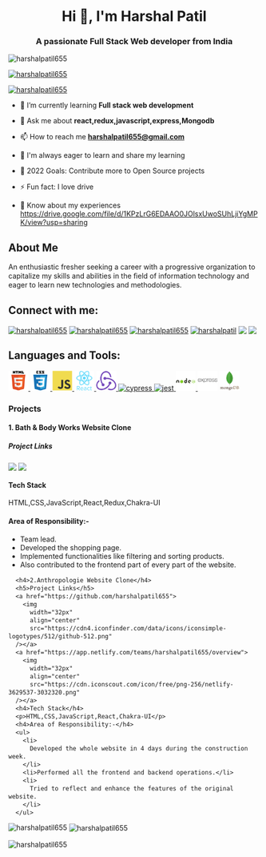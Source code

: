 <h1 align="center">Hi 👋, I'm Harshal Patil</h1>
<h3 align="center">A passionate Full Stack Web developer from India</h3>

<p align="left"> <img src="https://komarev.com/ghpvc/?username=harshalpatil655&label=Profile%20views&color=0e75b6&style=flat" alt="harshalpatil655" /> </p>

<p align="left"> <a href="https://github.com/ryo-ma/github-profile-trophy"><img src="https://github-profile-trophy.vercel.app/?username=harshalpatil655" alt="harshalpatil655" /></a> </p>

<p align="left"> <a href="https://twitter.com/harshalpatil655" target="blank"><img src="https://img.shields.io/twitter/follow/harshalpatil655?logo=twitter&style=for-the-badge" alt="harshalpatil655" /></a> </p>

- 🌱 I’m currently learning **Full stack web development**
- 💬 Ask me about **react,redux,javascript,express,Mongodb**
- 📫 How to reach me **harshalpatil655@gmail.com**
- 👯 I'm always eager to learn and share my learning
- 🥅 2022 Goals: Contribute more to Open Source projects
- ⚡ Fun fact: I love drive

- 📄 Know about my experiences https://drive.google.com/file/d/1KPzLrG6EDAAO0JOlsxUwoSUhLjiYgMPK/view?usp=sharing

<h2>About Me</h2>
<p>An enthusiastic fresher seeking a career with a progressive organization to capitalize my skills and abilities in the ﬁeld of information technology and eager to learn new technologies and methodologies.</p>

<h2 align="left">Connect with me:</h2>
<p align="left">
 <a href="https://linkedin.com/in/harshalpatil655" target="blank"><img align="center" src="https://raw.githubusercontent.com/rahuldkjain/github-profile-readme-generator/master/src/images/icons/Social/linked-in-alt.svg" alt="harshalpatil655" height="30" width="40" /></a>
<a href="https://twitter.com/harshalpatil655" target="blank"><img align="center" src="https://raw.githubusercontent.com/rahuldkjain/github-profile-readme-generator/master/src/images/icons/Social/twitter.svg" alt="harshalpatil655" height="30" width="40" /></a>
<a href="https://codesandbox.com/harshalpatil655" target="blank"><img align="center" src="https://raw.githubusercontent.com/rahuldkjain/github-profile-readme-generator/master/src/images/icons/Social/codesandbox.svg" alt="harshalpatil655" height="30" width="40" /></a>
<a href="https://www.youtube.com/channel/UC5nT4o5_Fa-yPrVSoWIh7SA" target="blank"><img align="center" src="https://raw.githubusercontent.com/rahuldkjain/github-profile-readme-generator/master/src/images/icons/Social/youtube.svg" alt="harshalpatil" height="30" width="40" /></a>
  <a href = 'https://app.netlify.com/teams/harshalpatil655/overview'> <img width = '32px' align= 'center' src="https://cdn.iconscout.com/icon/free/png-256/netlify-3629537-3032320.png"/></a> 
<a href = 'https://github.com/harshalpatil655'> <img width = '32px' align= 'center' src="https://cdn4.iconfinder.com/data/icons/iconsimple-logotypes/512/github-512.png"/></a> 


</p>

<h2 align="left">Languages and Tools:</h2>

 <p align="left"><a href="https://www.w3.org/html/" target="_blank" rel="noreferrer"> <img src="https://raw.githubusercontent.com/devicons/devicon/master/icons/html5/html5-original-wordmark.svg" alt="html5" width="40" height="40"/> </a>
 <a href="https://www.w3schools.com/css/" target="_blank" rel="noreferrer"> <img src="https://raw.githubusercontent.com/devicons/devicon/master/icons/css3/css3-original-wordmark.svg" alt="css3" width="40" height="40"/> </a>
 <a href="https://developer.mozilla.org/en-US/docs/Web/JavaScript" target="_blank" rel="noreferrer"> <img src="https://raw.githubusercontent.com/devicons/devicon/master/icons/javascript/javascript-original.svg" alt="javascript" width="40" height="40"/> </a> 
  <a href="https://reactjs.org/" target="_blank" rel="noreferrer"> <img src="https://raw.githubusercontent.com/devicons/devicon/master/icons/react/react-original-wordmark.svg" alt="react" width="40" height="40"/> </a>
 <a href="https://redux.js.org" target="_blank" rel="noreferrer"> <img src="https://raw.githubusercontent.com/devicons/devicon/master/icons/redux/redux-original.svg" alt="redux" width="40" height="40"/> </a>
  <a href="https://www.cypress.io" target="_blank" rel="noreferrer"> <img src="https://raw.githubusercontent.com/simple-icons/simple-icons/6e46ec1fc23b60c8fd0d2f2ff46db82e16dbd75f/icons/cypress.svg" alt="cypress" width="40" height="40"/> </a> 
  <a href="https://jestjs.io" target="_blank" rel="noreferrer"> <img src="https://www.vectorlogo.zone/logos/jestjsio/jestjsio-icon.svg" alt="jest" width="40" height="40"/> </a>
  <a href="https://nodejs.org" target="_blank" rel="noreferrer"> <img src="https://raw.githubusercontent.com/devicons/devicon/master/icons/nodejs/nodejs-original-wordmark.svg" alt="nodejs" width="40" height="40"/> </a>
  <a href="https://expressjs.com" target="_blank" rel="noreferrer"> <img src="https://raw.githubusercontent.com/devicons/devicon/master/icons/express/express-original-wordmark.svg" alt="express" width="40" height="40"/></a>
 <a href="https://www.mongodb.com/" target="_blank" rel="noreferrer"> <img src="https://raw.githubusercontent.com/devicons/devicon/master/icons/mongodb/mongodb-original-wordmark.svg" alt="mongodb" width="40" height="40"/> </a>   </p>
 
 <h3>Projects</h3>
 <h4>1. Bath & Body Works Website Clone</h4>
      <h5>Project Links</h5>
      <a href="https://github.com/harshalpatil655">
        <img
          width="32px"
          align="center"
          src="https://cdn4.iconfinder.com/data/icons/iconsimple-logotypes/512/github-512.png"
      /></a>
      <a href="https://app.netlify.com/teams/harshalpatil655/overview">
        <img
          width="32px"
          align="center"
          src="https://cdn.iconscout.com/icon/free/png-256/netlify-3629537-3032320.png"
      /></a>
      <h4>Tech Stack</h4>
      <p>HTML,CSS,JavaScript,React,Redux,Chakra-UI</p>
<h4>Area of Responsibility:-</h4>
      <ul>
        <li>Team lead.</li>
        <li>Developed the shopping page.</li>
        <li>
          Implemented functionalities like filtering and sorting products.
        </li>
        <li>
          Also contributed to the frontend part of every part of the website.
        </li>
      </ul>
   
    
      <h4>2.Anthropologie Website Clone</h4>
      <h5>Project Links</h5>
      <a href="https://github.com/harshalpatil655">
        <img
          width="32px"
          align="center"
          src="https://cdn4.iconfinder.com/data/icons/iconsimple-logotypes/512/github-512.png"
      /></a>
      <a href="https://app.netlify.com/teams/harshalpatil655/overview">
        <img
          width="32px"
          align="center"
          src="https://cdn.iconscout.com/icon/free/png-256/netlify-3629537-3032320.png"
      /></a>
      <h4>Tech Stack</h4>
      <p>HTML,CSS,JavaScript,React,Chakra-UI</p>
      <h4>Area of Responsibility:-</h4>
      <ul>
        <li>
          Developed the whole website in 4 days during the construction week.
        </li>
        <li>Performed all the frontend and backend operations.</li>
        <li>
          Tried to reflect and enhance the features of the original website.
        </li>
      </ul>
    
 
 

<p><img align="left" src="https://github-readme-stats.vercel.app/api/top-langs?username=harshalpatil655&show_icons=true&locale=en&layout=compact" alt="harshalpatil655" /></p>

<p>&nbsp;<img align="center" src="https://github-readme-stats.vercel.app/api?username=harshalpatil655&show_icons=true&locale=en" alt="harshalpatil655" /></p>

<p><img align="center" src="https://github-readme-streak-stats.herokuapp.com/?user=harshalpatil655&" alt="harshalpatil655" /></p>
